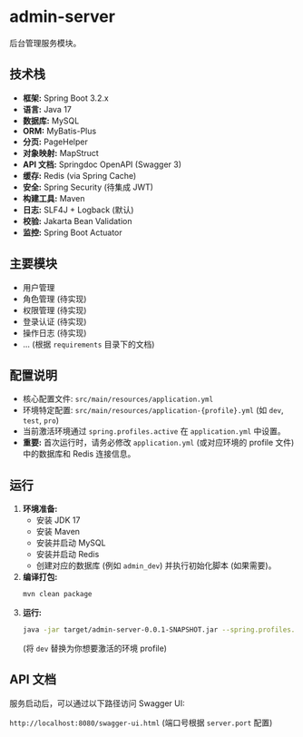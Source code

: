 # admin-server

后台管理服务模块。

## 技术栈

*   **框架:** Spring Boot 3.2.x
*   **语言:** Java 17
*   **数据库:** MySQL
*   **ORM:** MyBatis-Plus
*   **分页:** PageHelper
*   **对象映射:** MapStruct
*   **API 文档:** Springdoc OpenAPI (Swagger 3)
*   **缓存:** Redis (via Spring Cache)
*   **安全:** Spring Security (待集成 JWT)
*   **构建工具:** Maven
*   **日志:** SLF4J + Logback (默认)
*   **校验:** Jakarta Bean Validation
*   **监控:** Spring Boot Actuator

## 主要模块

*   用户管理
*   角色管理 (待实现)
*   权限管理 (待实现)
*   登录认证 (待实现)
*   操作日志 (待实现)
*   ... (根据 `requirements` 目录下的文档)

## 配置说明

*   核心配置文件: `src/main/resources/application.yml`
*   环境特定配置: `src/main/resources/application-{profile}.yml` (如 `dev`, `test`, `pro`)
*   当前激活环境通过 `spring.profiles.active` 在 `application.yml` 中设置。
*   **重要:** 首次运行时，请务必修改 `application.yml` (或对应环境的 profile 文件) 中的数据库和 Redis 连接信息。

## 运行

1.  **环境准备:**
    *   安装 JDK 17
    *   安装 Maven
    *   安装并启动 MySQL
    *   安装并启动 Redis
    *   创建对应的数据库 (例如 `admin_dev`) 并执行初始化脚本 (如果需要)。
2.  **编译打包:**
    ```bash
    mvn clean package
    ```
3.  **运行:**
    ```bash
    java -jar target/admin-server-0.0.1-SNAPSHOT.jar --spring.profiles.active=dev
    ```
    (将 `dev` 替换为你想要激活的环境 profile)

## API 文档

服务启动后，可以通过以下路径访问 Swagger UI:

`http://localhost:8080/swagger-ui.html` (端口号根据 `server.port` 配置)